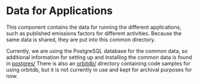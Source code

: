 # Data for Applications

This component contains the data for running the different applications, such as published emissions factors for different activities.  Because the same data is shared, they are put into this common directory.

Currently, we are using the PostgreSQL database for the common data, so additional information for setting up and installing the common data is found in [postgres/](postgres/README.md)  There is also an 
[orbitdb/](orbitdb/README.md) directory containing code samples for using orbitdb, but it is not currently in use and kept for archival purposes for now.


